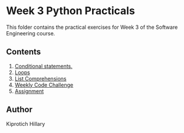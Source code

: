 # Week 3 Python Practicals

This folder contains the practical exercises for Week 3 of the Software Engineering course.

## Contents

1. [Conditional statements.]()
2. [Loops]()
3. [List Comprehensions]()
4. [Weekly Code Challenge]()
5. [Assignment]()
## Author

Kiprotich Hillary
